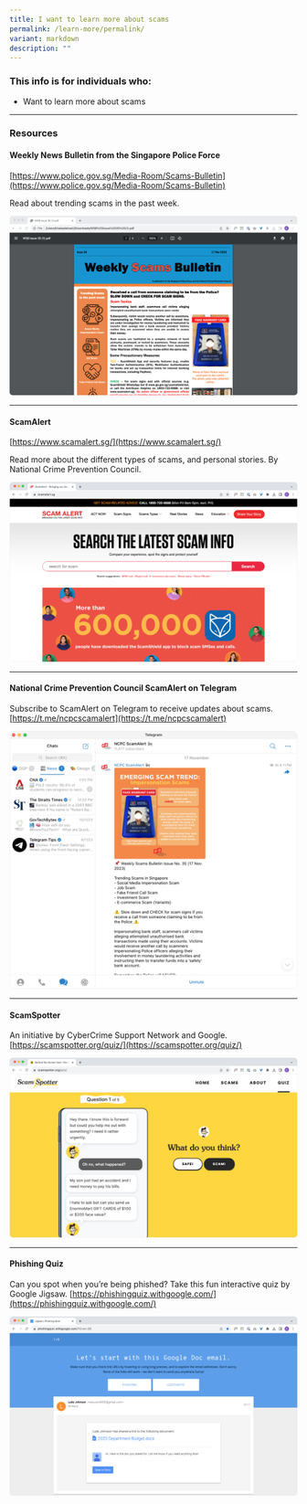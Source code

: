 ```yaml
---
title: I want to learn more about scams
permalink: /learn-more/permalink/
variant: markdown
description: ""
---
```

### This info is for individuals who:  
* Want to learn more about scams

<hr>

### Resources
#### Weekly News Bulletin from the Singapore Police Force

[https://www.police.gov.sg/Media-Room/Scams-Bulletin](https://www.police.gov.sg/Media-Room/Scams-Bulletin)

Read about trending scams in the past week.

<a href="https://www.police.gov.sg/Media-Room/Scams-Bulletin"><img src="/images/Weekly_Bulletin.png"></a>


<hr>

#### ScamAlert
[https://www.scamalert.sg/](https://www.scamalert.sg/)

Read more about the different types of scams, and personal stories.
By National Crime Prevention Council.



<a href="https://www.scamalert.sg/"><img src="/images/scam_alert.png"></a>



<hr>

#### National Crime Prevention Council ScamAlert on Telegram
Subscribe to ScamAlert on Telegram to receive updates about scams.
[https://t.me/ncpcscamalert](https://t.me/ncpcscamalert)

<a href="https://t.me/ncpcscamalert"><img src="/images/ncpc_telegram.png"></a>


<hr>

#### ScamSpotter
An initiative by CyberCrime Support Network and Google.
[https://scamspotter.org/quiz/](https://scamspotter.org/quiz/)

<a href="https://scamspotter.org/quiz/"><img src="/images/scamspotter.png"></a>


<hr>

#### Phishing Quiz
Can you spot when you’re being phished? Take this fun interactive quiz by Google Jigsaw.
[https://phishingquiz.withgoogle.com/](https://phishingquiz.withgoogle.com/)

<a href="https://phishingquiz.withgoogle.com/"><img src="/images/phishing.png"></a>


